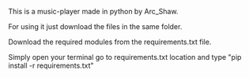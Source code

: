 This is a music-player made in python by Arc_Shaw.

For using it just download the files in the same folder.

Download the required modules from the requirements.txt file.

Simply open your terminal go to requirements.txt location and type "pip install -r requirements.txt"
